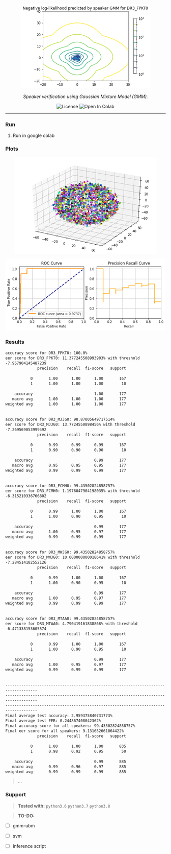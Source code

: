 <p align="center">
  <a href="#"><img src="gallery/gmm_plot.png" alt="gmm"></a>
</p>
<p align="center">
    <em>Speaker verification using Gaussian Mixture Model (GMM).</em>
</p>
<p align="center">
<a href="https://www.python.org/downloads/release/python-380/" style="text-decoration: none;" target="_blank">
    <img src="https://img.shields.io/badge/python-3.8-blue.svg" alt="License">
</a>

<a href="https://colab.research.google.com/github/zabir-nabil/speaker-verification-gmm/blob/main/speaker_veri_gmm_ubm.ipynb.ipynb" style="text-decoration: none;">
  <img src="https://colab.research.google.com/assets/colab-badge.svg" alt="Open In Colab"/>
</a>

</p>

---
### Run

1. Run in google colab

### Plots

<p align="center">
  <img src="gallery/speaker_space.png" alt="speakers">
</p>

<p align="center">
  <a href="#"><img src="gallery/roc_curve.png" alt="result"></a>
</p>

### Results

```
accuracy score for DR3_FPKT0: 100.0%
eer score for DR3_FPKT0: 11.377245508993903% with threshold -7.957904145487239
              precision    recall  f1-score   support

           0       1.00      1.00      1.00       167
           1       1.00      1.00      1.00        10

    accuracy                           1.00       177
   macro avg       1.00      1.00      1.00       177
weighted avg       1.00      1.00      1.00       177


accuracy score for DR3_MJJG0: 98.87005649717514%
eer score for DR3_MJJG0: 13.7724550898456% with threshold -7.269569053999492
              precision    recall  f1-score   support

           0       0.99      0.99      0.99       167
           1       0.90      0.90      0.90        10

    accuracy                           0.99       177
   macro avg       0.95      0.95      0.95       177
weighted avg       0.99      0.99      0.99       177


accuracy score for DR3_FCMH0: 99.43502824858757%
eer score for DR3_FCMH0: 1.1976047904198035% with threshold -6.315210336766802
              precision    recall  f1-score   support

           0       0.99      1.00      1.00       167
           1       1.00      0.90      0.95        10

    accuracy                           0.99       177
   macro avg       1.00      0.95      0.97       177
weighted avg       0.99      0.99      0.99       177


accuracy score for DR3_MWJG0: 99.43502824858757%
eer score for DR3_MWJG0: 10.000000000018641% with threshold -7.284514182552126
              precision    recall  f1-score   support

           0       0.99      1.00      1.00       167
           1       1.00      0.90      0.95        10

    accuracy                           0.99       177
   macro avg       1.00      0.95      0.97       177
weighted avg       0.99      0.99      0.99       177


accuracy score for DR3_MTAA0: 99.43502824858757%
eer score for DR3_MTAA0: 4.790419161838868% with threshold -6.471338153605574
              precision    recall  f1-score   support

           0       0.99      1.00      1.00       167
           1       1.00      0.90      0.95        10

    accuracy                           0.99       177
   macro avg       1.00      0.95      0.97       177
weighted avg       0.99      0.99      0.99       177


------------------------------------------------------------------------------------
------------------------------------------------------------------------------------
------------------------------------------------------------------------------------
Final average test accuracy: 2.959375840731773%
Final average test EER: 0.244867408042362%
Final accuracy score for all speakers: 99.43502824858757%
Final eer score for all speakers: 9.131652661064422%
              precision    recall  f1-score   support

           0       1.00      1.00      1.00       835
           1       0.98      0.92      0.95        50

    accuracy                           0.99       885
   macro avg       0.99      0.96      0.97       885
weighted avg       0.99      0.99      0.99       885
```

> ...


### Support

> **Tested with:** `python3.6` `python3.7` `python3.8`

> **TO-DO:**
 - [ ] gmm-ubm
 - [ ] svm
 - [ ] inference script

